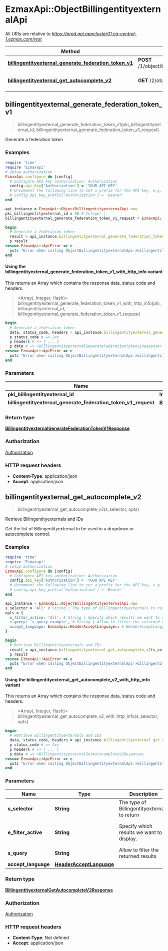 # EzmaxApi::ObjectBillingentityexternalApi

All URIs are relative to *https://prod.api.appcluster01.ca-central-1.ezmax.com/rest*

| Method | HTTP request | Description |
| ------ | ------------ | ----------- |
| [**billingentityexternal_generate_federation_token_v1**](ObjectBillingentityexternalApi.md#billingentityexternal_generate_federation_token_v1) | **POST** /1/object/billingentityexternal/{pkiBillingentityexternalID}/generateFederationToken | Generate a federation token |
| [**billingentityexternal_get_autocomplete_v2**](ObjectBillingentityexternalApi.md#billingentityexternal_get_autocomplete_v2) | **GET** /2/object/billingentityexternal/getAutocomplete/{sSelector} | Retrieve Billingentityexternals and IDs |


## billingentityexternal_generate_federation_token_v1

> <BillingentityexternalGenerateFederationTokenV1Response> billingentityexternal_generate_federation_token_v1(pki_billingentityexternal_id, billingentityexternal_generate_federation_token_v1_request)

Generate a federation token



### Examples

```ruby
require 'time'
require 'Ezmaxapi'
# setup authorization
EzmaxApi.configure do |config|
  # Configure API key authorization: Authorization
  config.api_key['Authorization'] = 'YOUR API KEY'
  # Uncomment the following line to set a prefix for the API key, e.g. 'Bearer' (defaults to nil)
  # config.api_key_prefix['Authorization'] = 'Bearer'
end

api_instance = EzmaxApi::ObjectBillingentityexternalApi.new
pki_billingentityexternal_id = 56 # Integer | 
billingentityexternal_generate_federation_token_v1_request = EzmaxApi::BillingentityexternalGenerateFederationTokenV1Request.new({fks_ezmaxcustomer_code: 'demo'}) # BillingentityexternalGenerateFederationTokenV1Request | 

begin
  # Generate a federation token
  result = api_instance.billingentityexternal_generate_federation_token_v1(pki_billingentityexternal_id, billingentityexternal_generate_federation_token_v1_request)
  p result
rescue EzmaxApi::ApiError => e
  puts "Error when calling ObjectBillingentityexternalApi->billingentityexternal_generate_federation_token_v1: #{e}"
end
```

#### Using the billingentityexternal_generate_federation_token_v1_with_http_info variant

This returns an Array which contains the response data, status code and headers.

> <Array(<BillingentityexternalGenerateFederationTokenV1Response>, Integer, Hash)> billingentityexternal_generate_federation_token_v1_with_http_info(pki_billingentityexternal_id, billingentityexternal_generate_federation_token_v1_request)

```ruby
begin
  # Generate a federation token
  data, status_code, headers = api_instance.billingentityexternal_generate_federation_token_v1_with_http_info(pki_billingentityexternal_id, billingentityexternal_generate_federation_token_v1_request)
  p status_code # => 2xx
  p headers # => { ... }
  p data # => <BillingentityexternalGenerateFederationTokenV1Response>
rescue EzmaxApi::ApiError => e
  puts "Error when calling ObjectBillingentityexternalApi->billingentityexternal_generate_federation_token_v1_with_http_info: #{e}"
end
```

### Parameters

| Name | Type | Description | Notes |
| ---- | ---- | ----------- | ----- |
| **pki_billingentityexternal_id** | **Integer** |  |  |
| **billingentityexternal_generate_federation_token_v1_request** | [**BillingentityexternalGenerateFederationTokenV1Request**](BillingentityexternalGenerateFederationTokenV1Request.md) |  |  |

### Return type

[**BillingentityexternalGenerateFederationTokenV1Response**](BillingentityexternalGenerateFederationTokenV1Response.md)

### Authorization

[Authorization](../README.md#Authorization)

### HTTP request headers

- **Content-Type**: application/json
- **Accept**: application/json


## billingentityexternal_get_autocomplete_v2

> <BillingentityexternalGetAutocompleteV2Response> billingentityexternal_get_autocomplete_v2(s_selector, opts)

Retrieve Billingentityexternals and IDs

Get the list of Billingentityexternal to be used in a dropdown or autocomplete control.

### Examples

```ruby
require 'time'
require 'Ezmaxapi'
# setup authorization
EzmaxApi.configure do |config|
  # Configure API key authorization: Authorization
  config.api_key['Authorization'] = 'YOUR API KEY'
  # Uncomment the following line to set a prefix for the API key, e.g. 'Bearer' (defaults to nil)
  # config.api_key_prefix['Authorization'] = 'Bearer'
end

api_instance = EzmaxApi::ObjectBillingentityexternalApi.new
s_selector = 'All' # String | The type of Billingentityexternals to return
opts = {
  e_filter_active: 'All', # String | Specify which results we want to display.
  s_query: 's_query_example', # String | Allow to filter the returned results
  accept_language: EzmaxApi::HeaderAcceptLanguage:: # HeaderAcceptLanguage | 
}

begin
  # Retrieve Billingentityexternals and IDs
  result = api_instance.billingentityexternal_get_autocomplete_v2(s_selector, opts)
  p result
rescue EzmaxApi::ApiError => e
  puts "Error when calling ObjectBillingentityexternalApi->billingentityexternal_get_autocomplete_v2: #{e}"
end
```

#### Using the billingentityexternal_get_autocomplete_v2_with_http_info variant

This returns an Array which contains the response data, status code and headers.

> <Array(<BillingentityexternalGetAutocompleteV2Response>, Integer, Hash)> billingentityexternal_get_autocomplete_v2_with_http_info(s_selector, opts)

```ruby
begin
  # Retrieve Billingentityexternals and IDs
  data, status_code, headers = api_instance.billingentityexternal_get_autocomplete_v2_with_http_info(s_selector, opts)
  p status_code # => 2xx
  p headers # => { ... }
  p data # => <BillingentityexternalGetAutocompleteV2Response>
rescue EzmaxApi::ApiError => e
  puts "Error when calling ObjectBillingentityexternalApi->billingentityexternal_get_autocomplete_v2_with_http_info: #{e}"
end
```

### Parameters

| Name | Type | Description | Notes |
| ---- | ---- | ----------- | ----- |
| **s_selector** | **String** | The type of Billingentityexternals to return |  |
| **e_filter_active** | **String** | Specify which results we want to display. | [optional][default to &#39;Active&#39;] |
| **s_query** | **String** | Allow to filter the returned results | [optional] |
| **accept_language** | [**HeaderAcceptLanguage**](.md) |  | [optional] |

### Return type

[**BillingentityexternalGetAutocompleteV2Response**](BillingentityexternalGetAutocompleteV2Response.md)

### Authorization

[Authorization](../README.md#Authorization)

### HTTP request headers

- **Content-Type**: Not defined
- **Accept**: application/json

